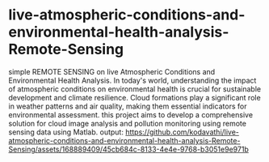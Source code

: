 # live-atmospheric-conditions-and-environmental-health-analysis-Remote-Sensing
simple REMOTE SENSING on live Atmospheric Conditions and Environmental Health Analysis.
In today's world, understanding the impact of atmospheric conditions on environmental health is crucial for sustainable development and climate resilience. Cloud formations play a significant role in weather patterns and air quality, making them essential indicators for environmental assessment. this project aims to develop a comprehensive solution for cloud image analysis and pollution monitoring using remote sensing data using Matlab.
output:
https://github.com/kodavathi/live-atmospheric-conditions-and-environmental-health-analysis-Remote-Sensing/assets/168889409/45cb684c-8133-4e4e-9768-b3051e9e971b
